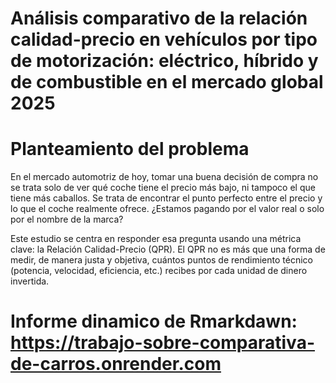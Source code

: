 # Análisis comparativo de la relación calidad-precio en vehículos por tipo de motorización: eléctrico, híbrido y de combustible en el mercado global 2025

# Planteamiento del problema
En el mercado automotriz de hoy, tomar una buena decisión de compra no se trata solo de ver qué coche tiene el precio más bajo, ni tampoco el que tiene más caballos. Se trata de encontrar el punto perfecto entre el precio y lo que el coche realmente ofrece. ¿Estamos pagando por el valor real o solo por el nombre de la marca?

Este estudio se centra en responder esa pregunta usando una métrica clave: la Relación Calidad-Precio (QPR). El QPR no es más que una forma de medir, de manera justa y objetiva, cuántos puntos de rendimiento técnico (potencia, velocidad, eficiencia, etc.) recibes por cada unidad de dinero invertida.

# Informe dinamico de Rmarkdawn: https://trabajo-sobre-comparativa-de-carros.onrender.com
